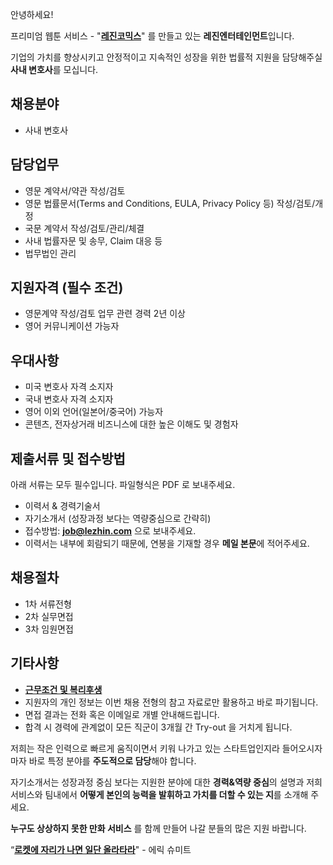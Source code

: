 안녕하세요!

프리미엄 웹툰 서비스 - "**[레진코믹스](http://www.lezhin.com)**" 를 만들고 있는 **레진엔터테인먼트**입니다.

기업의 가치를 향상시키고 안정적이고 지속적인 성장을 위한 법률적 지원을 담당해주실 **사내 변호사**를 모십니다.


## 채용분야

- 사내 변호사 


## 담당업무

- 영문 계약서/약관 작성/검토 
- 영문 법률문서(Terms and Conditions, EULA, Privacy Policy 등) 작성/검토/개정
- 국문 계약서 작성/검토/관리/체결
- 사내 법률자문 및 송무, Claim 대응 등
- 법무법인 관리 


## 지원자격 (필수 조건)

- 영문계약 작성/검토 업무 관련 경력 2년 이상 
- 영어 커뮤니케이션 가능자


## 우대사항

- 미국 변호사 자격 소지자 
- 국내 변호사 자격 소지자 
- 영어 이외 언어(일본어/중국어) 가능자
- 콘텐츠, 전자상거래 비즈니스에 대한 높은 이해도 및 경험자 


## 제출서류 및 접수방법

아래 서류는 모두 필수입니다. 파일형식은 PDF 로 보내주세요.

- 이력서 & 경력기술서 
- 자기소개서 (성장과정 보다는 역량중심으로 간략히)
- 접수방법: **job@lezhin.com** 으로 보내주세요.
- 이력서는 내부에 회람되기 때문에, 연봉을 기재할 경우 **메일 본문**에 적어주세요.


## 채용절차 

- 1차 서류전형
- 2차 실무면접 
- 3차 임원면접 


## 기타사항 
- [**근무조건 및 복리후생**](https://github.com/lezhin/apply/blob/master/README.md)
- 지원자의 개인 정보는 이번 채용 전형의 참고 자료로만 활용하고 바로 파기됩니다.
- 면접 결과는 전화 혹은 이메일로 개별 안내해드립니다.
- 합격 시 경력에 관계없이 모든 직군이 3개월 간 Try-out 을 거치게 됩니다. 


저희는 작은 인력으로 빠르게 움직이면서 키워 나가고 있는 스타트업인지라 들어오시자마자 바로 특정 분야를 **주도적으로 담당**해야 합니다. 

자기소개서는 성장과정 중심 보다는 지원한 분야에 대한 **경력&역량 중심**의 설명과 저희 서비스와 팀내에서 **어떻게 본인의 능력을 발휘하고 가치를 더할 수 있는 지**를 소개해 주세요.

**누구도 상상하지 못한 만화 서비스** 를 함께 만들어 나갈 분들의 많은 지원 바랍니다.


“[**로켓에 자리가 나면 일단 올라타라**](http://estima.wordpress.com/2012/05/28/sheryl/)" - 에릭 슈미트